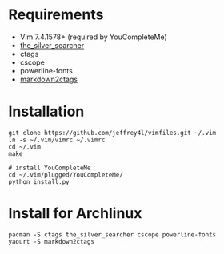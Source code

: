# Requirements

* Vim 7.4.1578+ (required by YouCompleteMe)
* [the_silver_searcher](https://github.com/ggreer/the_silver_searcher)
* ctags
* cscope
* powerline-fonts
* [markdown2ctags](https://github.com/jszakmeister/markdown2ctags)

# Installation

    git clone https://github.com/jeffrey4l/vimfiles.git ~/.vim
    ln -s ~/.vim/vimrc ~/.vimrc
    cd ~/.vim
    make

    # install YouCompleteMe
    cd ~/.vim/plugged/YouCompleteMe/
    python install.py

# Install for Archlinux

    pacman -S ctags the_silver_searcher cscope powerline-fonts
    yaourt -S markdown2ctags
